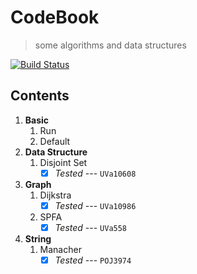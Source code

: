 # CodeBook
> some algorithms and data structures

[![Build Status](https://travis-ci.org/HJackH/CodeBook.svg?branch=master)](https://travis-ci.org/HJackH/CodeBook)

## Contents
1. **Basic**
    1. Run
    2. Default
2. **Data Structure**
    1. Disjoint Set
        - [x] *Tested* --- `UVa10608`
3. **Graph**
    1. Dijkstra
        - [x] *Tested* --- `UVa10986`
    2. SPFA
        - [x] *Tested* --- `UVa558`
4. **String**
    1. Manacher
        - [x] *Tested* --- `POJ3974`